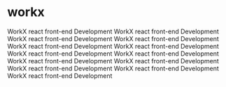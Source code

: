 # workx
WorkX react front-end Development
WorkX react front-end Development
WorkX react front-end Development
WorkX react front-end Development
WorkX react front-end Development
WorkX react front-end Development
WorkX react front-end Development
WorkX react front-end Development
WorkX react front-end Development
WorkX react front-end Development
WorkX react front-end Development
WorkX react front-end Development
WorkX react front-end Development
